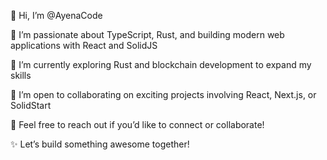 👋 Hi, I’m @AyenaCode

👀 I’m passionate about TypeScript, Rust, and building modern web applications with React and SolidJS

🌱 I’m currently exploring Rust and blockchain development to expand my skills

💼 I’m open to collaborating on exciting projects involving React, Next.js, or SolidStart

💬 Feel free to reach out if you’d like to connect or collaborate!

✨ Let’s build something awesome together!
